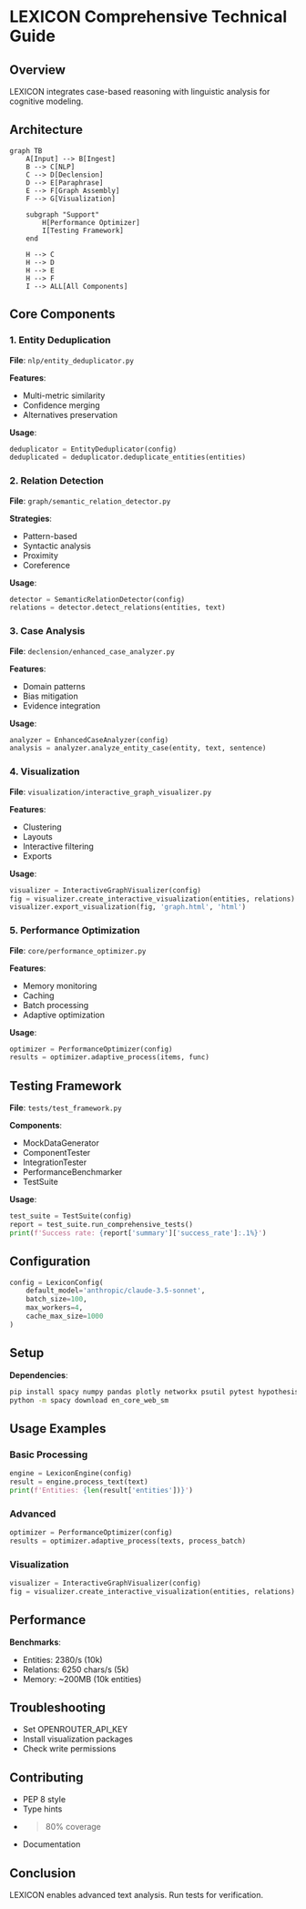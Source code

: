 # LEXICON Comprehensive Technical Guide

## Overview

LEXICON integrates case-based reasoning with linguistic analysis for cognitive modeling.

## Architecture

```mermaid
graph TB
    A[Input] --> B[Ingest]
    B --> C[NLP]
    C --> D[Declension]
    D --> E[Paraphrase]
    E --> F[Graph Assembly]
    F --> G[Visualization]

    subgraph "Support"
        H[Performance Optimizer]
        I[Testing Framework]
    end

    H --> C
    H --> D
    H --> E
    H --> F
    I --> ALL[All Components]
```

## Core Components

### 1. Entity Deduplication

**File**: `nlp/entity_deduplicator.py`

**Features**:
- Multi-metric similarity
- Confidence merging
- Alternatives preservation

**Usage**:
```python
deduplicator = EntityDeduplicator(config)
deduplicated = deduplicator.deduplicate_entities(entities)
```

### 2. Relation Detection

**File**: `graph/semantic_relation_detector.py`

**Strategies**:
- Pattern-based
- Syntactic analysis
- Proximity
- Coreference

**Usage**:
```python
detector = SemanticRelationDetector(config)
relations = detector.detect_relations(entities, text)
```

### 3. Case Analysis

**File**: `declension/enhanced_case_analyzer.py`

**Features**:
- Domain patterns
- Bias mitigation
- Evidence integration

**Usage**:
```python
analyzer = EnhancedCaseAnalyzer(config)
analysis = analyzer.analyze_entity_case(entity, text, sentence)
```

### 4. Visualization

**File**: `visualization/interactive_graph_visualizer.py`

**Features**:
- Clustering
- Layouts
- Interactive filtering
- Exports

**Usage**:
```python
visualizer = InteractiveGraphVisualizer(config)
fig = visualizer.create_interactive_visualization(entities, relations)
visualizer.export_visualization(fig, 'graph.html', 'html')
```

### 5. Performance Optimization

**File**: `core/performance_optimizer.py`

**Features**:
- Memory monitoring
- Caching
- Batch processing
- Adaptive optimization

**Usage**:
```python
optimizer = PerformanceOptimizer(config)
results = optimizer.adaptive_process(items, func)
```

## Testing Framework

**File**: `tests/test_framework.py`

**Components**:
- MockDataGenerator
- ComponentTester
- IntegrationTester
- PerformanceBenchmarker
- TestSuite

**Usage**:
```python
test_suite = TestSuite(config)
report = test_suite.run_comprehensive_tests()
print(f'Success rate: {report['summary']['success_rate']:.1%}')
```

## Configuration

```python
config = LexiconConfig(
    default_model='anthropic/claude-3.5-sonnet',
    batch_size=100,
    max_workers=4,
    cache_max_size=1000
)
```

## Setup

**Dependencies**:
```bash
pip install spacy numpy pandas plotly networkx psutil pytest hypothesis
python -m spacy download en_core_web_sm
```

## Usage Examples

### Basic Processing

```python
engine = LexiconEngine(config)
result = engine.process_text(text)
print(f'Entities: {len(result['entities'])}')
```

### Advanced

```python
optimizer = PerformanceOptimizer(config)
results = optimizer.adaptive_process(texts, process_batch)
```

### Visualization

```python
visualizer = InteractiveGraphVisualizer(config)
fig = visualizer.create_interactive_visualization(entities, relations)
```

## Performance

**Benchmarks**:
- Entities: 2380/s (10k)
- Relations: 6250 chars/s (5k)
- Memory: ~200MB (10k entities)

## Troubleshooting

- Set OPENROUTER_API_KEY
- Install visualization packages
- Check write permissions

## Contributing

- PEP 8 style
- Type hints
- >80% coverage
- Documentation

## Conclusion

LEXICON enables advanced text analysis. Run tests for verification. 